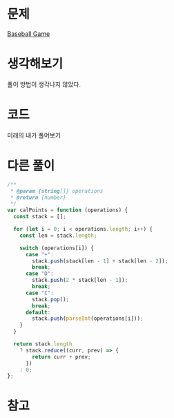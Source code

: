 # 문제

[Baseball Game](https://leetcode.com/problems/baseball-game/)

# 생각해보기

풀이 방법이 생각나지 않았다.

# 코드

미래의 내가 풀어보기

# 다른 풀이

```js
/**
 * @param {string[]} operations
 * @return {number}
 */
var calPoints = function (operations) {
  const stack = [];

  for (let i = 0; i < operations.length; i++) {
    const len = stack.length;

    switch (operations[i]) {
      case "+":
        stack.push(stack[len - 1] + stack[len - 2]);
        break;
      case "D":
        stack.push(2 * stack[len - 1]);
        break;
      case "C":
        stack.pop();
        break;
      default:
        stack.push(parseInt(operations[i]));
    }
  }

  return stack.length
    ? stack.reduce((curr, prev) => {
        return curr + prev;
      })
    : 0;
};
```

# 참고
